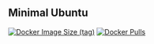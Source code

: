 ## Minimal Ubuntu

[![Docker Image Size (tag)](https://img.shields.io/docker/image-size/crazyuploader/minimal_ubuntu/latest)](https://hub.docker.com/r/crazyuploader/minimal_ubuntu)
[![Docker Pulls](https://img.shields.io/docker/pulls/crazyuploader/minimal_ubuntu)](https://hub.docker.com/r/crazyuploader/minimal_ubuntu)
